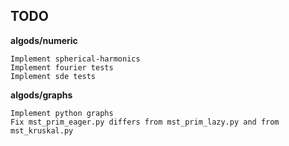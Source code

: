 ## TODO

**algods/numeric**

    Implement spherical-harmonics
    Implement fourier tests
    Implement sde tests

**algods/graphs**

    Implement python graphs
    Fix mst_prim_eager.py differs from mst_prim_lazy.py and from mst_kruskal.py
